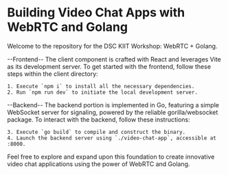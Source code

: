 # Building Video Chat Apps with WebRTC and Golang

Welcome to the repository for the DSC KIIT Workshop: WebRTC + Golang.

--Frontend--
The client component is crafted with React and leverages Vite as its development server. To get started with the frontend, follow these steps within the client directory:

    1. Execute `npm i` to install all the necessary dependencies.
    2. Run `npm run dev` to initiate the local development server.

--Backend--
The backend portion is implemented in Go, featuring a simple WebSocket server for signaling, powered by the reliable gorilla/websocket package. To interact with the backend, follow these instructions:

    3. Execute `go build` to compile and construct the binary.
    4. Launch the backend server using `./video-chat-app`, accessible at :8000.

Feel free to explore and expand upon this foundation to create innovative video chat applications using the power of WebRTC and Golang.
